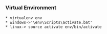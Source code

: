 ### Virtual Environment
    * virtualenv env 
    * windows->'\env\Scripts\activate.bat'
    * linux-> source activate env/bin/activate

